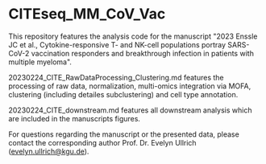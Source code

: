 # CITEseq_MM_CoV_Vac
This repository features the analysis code for the manuscript "2023 Enssle JC et al., Cytokine-responsive T- and NK-cell populations portray SARS-CoV-2 vaccination responders and breakthrough infection in patients with multiple myeloma".

20230224_CITE_RawDataProcessing_Clustering.md features the processing of raw data, normalization, multi-omics integration via MOFA, clustering (including detailes subclustering) and cell type annotation.

20230224_CITE_downstream.md features all downstream analysis which are included in the manuscripts figures.

For questions regarding the manuscript or the presented data, please contact the corresponding author Prof. Dr. Evelyn Ullrich (evelyn.ullrich@kgu.de).
